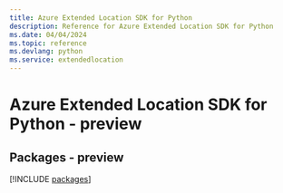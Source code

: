 ```yaml
---
title: Azure Extended Location SDK for Python
description: Reference for Azure Extended Location SDK for Python
ms.date: 04/04/2024
ms.topic: reference
ms.devlang: python
ms.service: extendedlocation
---
```

# Azure Extended Location SDK for Python - preview
## Packages - preview
[!INCLUDE [packages](extended-location-index.md)]